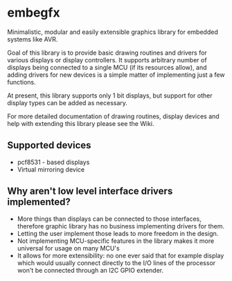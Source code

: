 embegfx
=======

Minimalistic, modular and easily extensible graphics library for embedded systems like AVR.

Goal of this library is to provide basic drawing routines and drivers for various displays or display controllers. It supports arbitrary number of displays being connected to a single MCU (if its resources allow), and adding drivers for new devices is a simple matter of implementing just a few functions.

At present, this library supports only 1 bit displays, but support for other display types can be added as necessary.

For more detailed documentation of drawing routines, display devices and help with extending this library please see the Wiki.

Supported devices
-----------------

  - pcf8531 - based displays
  - Virtual mirroring device

Why aren't low level interface drivers implemented?
---------------------------------------------------

  - More things than displays can be connected to those interfaces, therefore graphic library has no business implementing drivers for them.
  - Letting the user implement those leads to more freedom in the design.
  - Not implementing MCU-specific features in the library makes it more universal for usage on many MCU's
  - It allows for more extensibility: no one ever said that for example display which would usually connect directly to the I/O lines of the processor won't be connected through an I2C GPIO extender.
